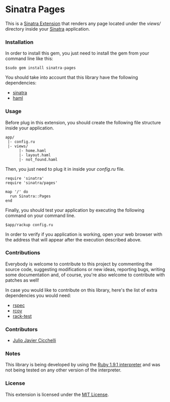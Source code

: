 # Sinatra Pages
This is a [Sinatra Extension][1] that renders any page located under the *views/* directory inside your [Sinatra][2] application.

### Installation
In order to install this gem, you just need to install the gem from your command line like this:
  
    $sudo gem install sinatra-pages

You should take into account that this library have the following dependencies:

* [sinatra][2]
* [haml][3]

### Usage
Before plug in this extension, you should create the following file structure inside your application.

    app/
     |- config.ru
     |- views/
          |- home.haml
          |- layout.haml
          |- not_found.haml

Then, you just need to plug it in inside your *config.ru* file.

    require 'sinatra'
    require 'sinatra/pages'
  
    map '/' do
      run Sinatra::Pages
    end
  
Finally, you should test your application by executing the following command on your command line.

    $app/rackup config.ru
  
In order to verify if you application is working, open your web browser with the address that will appear after the execution described above.
  
### Contributions
Everybody is welcome to contribute to this project by commenting the source code, suggesting modifications or new ideas, reporting bugs, writing some documentation and, of course, you're also welcome to contribute with patches as well!

In case you would like to contribute on this library, here's the list of extra dependencies you would need:

* [rspec][4]
* [rcov][5]
* [rack-test][6]

### Contributors
* [Julio Javier Cicchelli][7]

### Notes
This library is being developed by using the [Ruby 1.9.1 interpreter][8] and was not being tested on any other version of the interpreter.

### License
This extension is licensed under the [MIT License][9].

[1]: http://www.sinatrarb.com/extensions.html
[2]: http://www.sinatrarb.com/
[3]: http://haml-lang.com/
[4]: http://rspec.info/
[5]: http://eigenclass.org/hiki/rcov
[6]: http://gitrdoc.com/brynary/rack-test/tree/master
[7]: http://github.com/mr-rock
[8]: http://www.ruby-lang.org/en/
[9]: http://creativecommons.org/licenses/MIT/